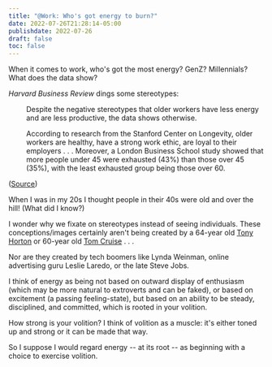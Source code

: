 ```yaml
---
title: "@Work: Who's got energy to burn?"
date: 2022-07-26T21:28:14-05:00
publishdate: 2022-07-26
draft: false
toc: false
---
```


When it comes to work, who's got the most energy? GenZ? Millennials? What does the data show?

<em>Harvard Business Review</em> dings some stereotypes:

<div style="padding-left: 2.5em;"><p>Despite the negative stereotypes that older workers have less energy and are less productive, the data shows otherwise. </p></div>

<div style="padding-left: 2.5em;"><p>According to research from the Stanford Center on Longevity, older workers are healthy, have a strong work ethic, are loyal to their employers . . .  Moreover, a London Business School study showed that more people under 45 were exhausted (43%) than those over 45 (35%), with the least exhausted group being those over 60.</p></div>

(<a href="https://hbr.org/2019/08/5-ways-to-respond-to-ageism-in-a-job-interview" target="blank">Source</a>)

When I was in my 20s I thought people in their 40s were old and over the hill! (What did I know?) 

I wonder why we fixate on stereotypes instead of seeing individuals. These conceptions/images certainly aren't being created by a 64-year old <a href="https://www.tonal.com/blog/introducing-tony-hortons-new-workouts-with-tonal/" target="blank">Tony Horton</a> or 60-year old <a href="https://variety.com/2022/film/news/tom-cruise-days-off-work-1235278344/" target="blank">Tom Cruise</a>  . . . 

Nor are they created by tech boomers like Lynda Weinman, online advertising guru Leslie Laredo, or the late Steve Jobs. 

I think of energy as being not based on outward display of enthusiasm (which may be more natural to extroverts and can be faked), or based on excitement (a passing feeling-state), but based on an ability to be steady, disciplined, and committed, which is rooted in your volition. 

How strong is your volition? I think of volition as a muscle: it's either toned up and strong or it can be made that way.

So I suppose I would regard energy -- at its root -- as beginning with a choice to exercise volition.
